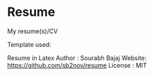 # Resume
My resume(s)/CV

Template used:

Resume in Latex
Author : Sourabh Bajaj
Website: https://github.com/sb2nov/resume
License : MIT
